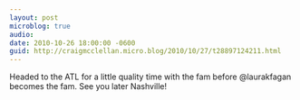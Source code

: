 ```yaml
---
layout: post
microblog: true
audio: 
date: 2010-10-26 18:00:00 -0600
guid: http://craigmcclellan.micro.blog/2010/10/27/t28897124211.html
---
```

Headed to the ATL for a little quality time with the fam before @laurakfagan becomes the fam. See you later Nashville!
